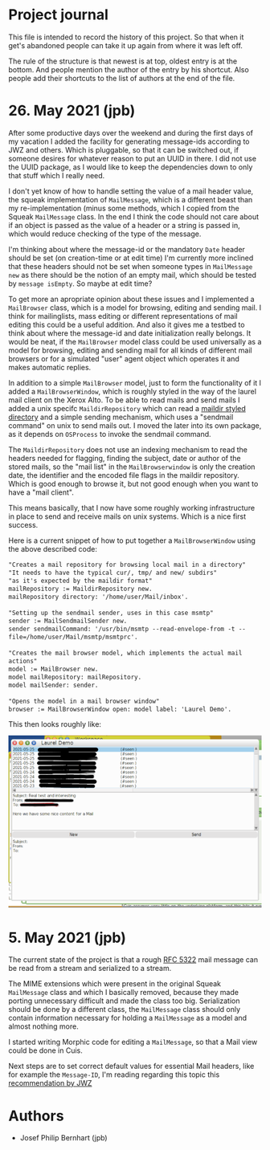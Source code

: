 # Project journal

This file is intended to record the history of this project. So that
when it get's abandoned people can take it up again from where it was
left off.

The rule of the structure is that newest is at top, oldest
entry is at the bottom. And people mention the author of the entry
by his shortcut. Also people add their shortcuts to the list of
authors at the end of the file.

# 26. May 2021 (jpb)

After some productive days over the weekend and during the first
days of my vacation I added the facility for generating message-ids
according to JWZ and others. Which is pluggable, so that it can
be switched out, if someone desires for whatever reason to put
an UUID in there. I did not use the UUID package, as I would like
to keep the dependencies down to only that stuff which I really need.

I don't yet know of how to handle setting the value of a mail header
value, the squeak implementation of `MailMessage`, which is a different
beast than my re-implementation (minus some methods, which I copied from
the Squeak `MailMessage` class. In the end I think the code should not 
care about if an object is passed as the value of a header or a string
is passed in, which would reduce checking of the type of the message.

I'm thinking about where the message-id
or the mandatory `Date` header should be set (on creation-time or at edit time)
I'm currently more inclined that these headers should not be set when someone
types in `MailMessage new` as there should be the notion of an empty mail,
which should be tested by `message isEmpty`. So maybe at edit time?

To get more an apropriate opinion about these issues and I implemented a `MailBrowser`
class, which is a model for browsing, editing and sending mail. I think for
mailinglists, mass editing or different representations of mail editing
this could be a useful addition. And also it gives me a testbed to think
about where the message-id and date initialization really belongs.
It would be neat, if the `MailBrowser` model class could be used universally
as a model for browsing, editing and sending mail for all kinds of different
mail browsers or for a simulated "user" agent object which operates it and
makes automatic replies.

In addition to a simple `MailBrowser` model, just to form the functionality
of it I added a `MailBrowserWindow`, which is roughly styled in the way of
the laurel mail client on the Xerox Alto. To be able to read mails and send
mails I added a unix specifc `MaildirRepository` which can read a [maildir styled directory](https://cr.yp.to/proto/maildir.html) and a simple sending mechanism, which uses a "sendmail command" on unix
to send mails out. I moved the later into its own package, as it depends on
`OSProcess` to invoke the sendmail command.

The `MaildirRepository` does not use an indexing mechanism to read the 
headers needed for flagging, finding the subject, date or author of the
stored mails, so the "mail list" in the `MailBrowserwindow` is only
the creation date, the identifier and the encoded file flags in the maildir
repository. Which is good enough to browse it, but not good enough when
you want to have a "mail client".

This means basically, that I now have some roughly working infrastructure in
place to send and receive mails on unix systems. Which is a nice first
success.

Here is a current snippet of how to put together a `MailBrowserWindow`
using the above described code:

```smalltalk
"Creates a mail repository for browsing local mail in a directory"
"It needs to have the typical cur/, tmp/ and new/ subdirs"
"as it's expected by the maildir format"
mailRepository := MaildirRepository new.
mailRepository directory: '/home/user/Mail/inbox'.

"Setting up the sendmail sender, uses in this case msmtp"
sender := MailSendmailSender new.
sender sendmailCommand: '/usr/bin/msmtp --read-envelope-from -t --file=/home/user/Mail/msmtp/msmtprc'.

"Creates the mail browser model, which implements the actual mail actions"
model := MailBrowser new.
model mailRepository: mailRepository.
model mailSender: sender.

"Opens the model in a mail browser window"
browser := MailBrowserWindow open: model label: 'Laurel Demo'.
```

This then looks roughly like:

![Screenshot showing a three paned mail client](Assets/screenshot_laurel_20210526.png "Laurel like browser")


# 5. May 2021 (jpb)

The current state of the project is that a rough [RFC 5322](https://tools.ietf.org/html/rfc5322)
mail message can be read from a stream and serialized to a stream.

The MIME extensions which were present in the original Squeak `MailMessage`
class and which I basically removed, because they made porting unnecessary
difficult and made the class too big. Serialization should be done by
a different class, the `MailMessage` class should only contain
information necessary for holding a `MailMessage` as a model and
almost nothing more.

I started writing Morphic code for editing a `MailMessage`, so that
a Mail view could be done in Cuis.

Next steps are to set correct default values for essential Mail headers,
like for example the `Message-ID`, I'm reading regarding this topic
this [recommendation by JWZ](https://tools.ietf.org/html/draft-ietf-usefor-message-id-01)

# Authors

- Josef Philip Bernhart (jpb)
